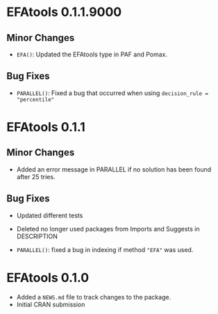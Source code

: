 # EFAtools 0.1.1.9000

## Minor Changes

* `EFA()`: Updated the EFAtools type in PAF and Pomax.

## Bug Fixes

* `PARALLEL()`: Fixed a bug that occurred when using `decision_rule = "percentile"`


# EFAtools 0.1.1

## Minor Changes

* Added an error message in PARALLEL if no solution has been found after 25 tries.

## Bug Fixes

* Updated different tests

* Deleted no longer used packages from Imports and Suggests in DESCRIPTION

* `PARALLEL()`: fixed a bug in indexing if method `"EFA"` was used.


# EFAtools 0.1.0

* Added a `NEWS.md` file to track changes to the package.
* Initial CRAN submission
